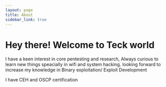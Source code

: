 ```yaml
---
layout: page
title: About
sidebar_link: true
---
```


<h1 class="message">
  Hey there! Welcome to Teck world
</h1>

I have a keen interest in core pentesting and research, Always curious to learn new things speacially in wifi and system hacking.
looking forward to increase my knowledge in Binary exploitation/ Exploit Development
<p class="message">
  I have CEH and OSCP certification
</p>
